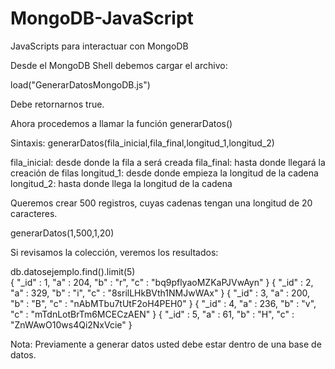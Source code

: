 # MongoDB-JavaScript
JavaScripts para interactuar con MongoDB

Desde el MongoDB Shell debemos cargar el archivo:

load("GenerarDatosMongoDB.js")

Debe retornarnos true.

Ahora procedemos a llamar la función generarDatos()

Sintaxis: generarDatos(fila_inicial,fila_final,longitud_1,longitud_2)

fila_inicial: desde donde la fila a será creada
fila_final: hasta donde llegará la creación de filas
longitud_1: desde donde empieza la longitud de la cadena
longitud_2: hasta donde llega la longitud de la cadena

Queremos crear 500 registros, cuyas cadenas tengan una longitud de 20 caracteres.

generarDatos(1,500,1,20)

Si revisamos la colección, veremos los resultados:

db.datosejemplo.find().limit(5)</br>
{ "_id" : 1, "a" : 204, "b" : "r", "c" : "bq9pflyaoMZKaPJVwAyn" }
{ "_id" : 2, "a" : 329, "b" : "i", "c" : "8srilLHkBVth1NMJwWAx" }
{ "_id" : 3, "a" : 200, "b" : "B", "c" : "nAbMTbu7tUtF2oH4PEH0" }
{ "_id" : 4, "a" : 236, "b" : "v", "c" : "mTdnLotBrTm6MCECzAEN" }
{ "_id" : 5, "a" : 61, "b" : "H", "c" : "ZnWAwO10ws4Qi2NxVcie" }

Nota: Previamente a generar datos usted debe estar dentro de una base de datos.
